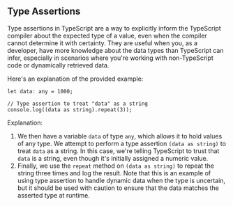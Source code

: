  ## Type Assertions

Type assertions in TypeScript are a way to explicitly inform the TypeScript compiler about the expected type of a value, even when the compiler cannot determine it with certainty. They are useful when you, as a developer, have more knowledge about the data types than TypeScript can infer, especially in scenarios where you're working with non-TypeScript code or dynamically retrieved data.

Here's an explanation of the provided example:

```tsx
let data: any = 1000;

// Type assertion to treat "data" as a string
console.log((data as string).repeat(3));

```

Explanation:

1. We then have a variable `data` of type `any`, which allows it to hold values of any type. We attempt to perform a type assertion `(data as string)` to treat `data` as a string. In this case, we're telling TypeScript to trust that `data` is a string, even though it's initially assigned a numeric value.
2. Finally, we use the `repeat` method on `(data as string)` to repeat the string three times and log the result. Note that this is an example of using type assertion to handle dynamic data when the type is uncertain, but it should be used with caution to ensure that the data matches the asserted type at runtime.